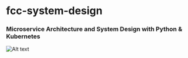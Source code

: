 ﻿# fcc-system-design

### Microservice Architecture and System Design with Python & Kubernetes

![Alt text](docs/scope_diagram.png)
